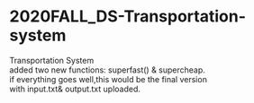 # 2020FALL_DS-Transportation-system
Transportation System   
added two new functions: superfast() & supercheap.  
if everything goes well,this would be the final version  
with input.txt& output.txt uploaded.

